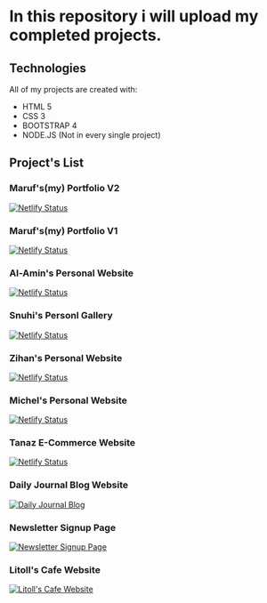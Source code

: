# In this repository i will upload my completed projects.

## Technologies
All of my projects are created with:
* HTML 5
* CSS 3
* BOOTSTRAP 4
* NODE.JS (Not in every single project)

## Project's List
### Maruf's(my) Portfolio V2
[![Netlify Status](https://api.netlify.com/api/v1/badges/fa3ff0e7-c0ff-4452-bbae-539409ff37f5/deploy-status)](https://weirdomino.netlify.app/)

### Maruf's(my) Portfolio V1
[![Netlify Status](https://api.netlify.com/api/v1/badges/92aa5b2d-d5e4-452a-a62d-a201f35c248e/deploy-status)](https://illegal-potato.netlify.app/)

### Al-Amin's Personal Website 
[![Netlify Status](https://api.netlify.com/api/v1/badges/5703a083-de30-4339-a3c8-df887f362935/deploy-status)](https://mandalorian-spyder.netlify.app/)

### Snuhi's Personl Gallery
[![Netlify Status](https://api.netlify.com/api/v1/badges/f28fd2b0-b1a2-4e76-9e61-f3557035391e/deploy-status)](https://snuhi.netlify.app/)

### Zihan's Personal Website 
[![Netlify Status](https://api.netlify.com/api/v1/badges/74fb61bc-b9ed-40af-b2c0-8c91bd234aa3/deploy-status)](https://zihan.netlify.app/)

### Michel's Personal Website
[![Netlify Status](https://api.netlify.com/api/v1/badges/e8ee766f-1dd2-4441-be4b-6bc196d154c1/deploy-status)](https://michelg.netlify.app/)

### Tanaz E-Commerce Website
[![Netlify Status](https://api.netlify.com/api/v1/badges/82271d2d-9c11-4711-adea-18b2daf64b49/deploy-status)](https://tanaz.netlify.app/)

### Daily Journal Blog Website
[![Daily Journal Blog](https://img.shields.io/badge/Heroku-Deployed-success)](https://dailyjournal-blog.herokuapp.com/)

### Newsletter Signup Page
[![Newsletter Signup Page](https://img.shields.io/badge/Heroku-Deployed-success)](https://subscribe-marufs-newsletter.herokuapp.com/)

### Litoll's Cafe Website
[![Litoll's Cafe Website](https://img.shields.io/badge/Turbo-Deployed-success)](https://restaurent-d4n60a.turbo360-vertex.com/)
